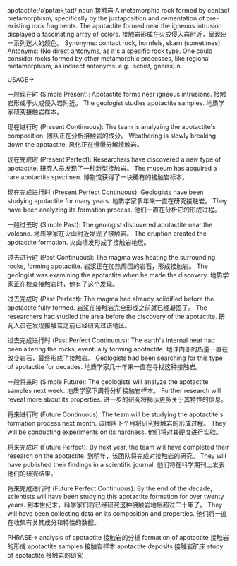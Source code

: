 apotactite:/əˈpɒtækˌtaɪt/
noun
接触岩
A metamorphic rock formed by contact metamorphism, specifically by the juxtaposition and cementation of pre-existing rock fragments.
The apotactite formed near the igneous intrusion displayed a fascinating array of colors.  接触岩形成在火成侵入岩附近，呈现出一系列迷人的颜色。
Synonyms: contact rock, hornfels, skarn (sometimes)
Antonyms:  (No direct antonyms, as it's a specific rock type.  One could consider rocks formed by other metamorphic processes, like regional metamorphism, as indirect antonyms: e.g., schist, gneiss)
n.


USAGE->

一般现在时 (Simple Present):
Apotactite forms near igneous intrusions. 接触岩形成于火成侵入岩附近。
The geologist studies apotactite samples. 地质学家研究接触岩样本。

现在进行时 (Present Continuous):
The team is analyzing the apotactite's composition. 团队正在分析接触岩的成分。
Weathering is slowly breaking down the apotactite.  风化正在慢慢分解接触岩。

现在完成时 (Present Perfect):
Researchers have discovered a new type of apotactite. 研究人员发现了一种新型接触岩。
The museum has acquired a rare apotactite specimen.  博物馆获得了一块稀有的接触岩标本。

现在完成进行时 (Present Perfect Continuous):
Geologists have been studying apotactite for many years.  地质学家多年来一直在研究接触岩。
They have been analyzing its formation process.  他们一直在分析它的形成过程。

一般过去时 (Simple Past):
The geologist discovered apotactite near the volcano. 地质学家在火山附近发现了接触岩。
The eruption created the apotactite formation.  火山喷发形成了接触岩地层。

过去进行时 (Past Continuous):
The magma was heating the surrounding rocks, forming apotactite. 岩浆正在加热周围的岩石，形成接触岩。
The geologist was examining the apotactite when he made the discovery. 地质学家正在检查接触岩时，他有了这个发现。

过去完成时 (Past Perfect):
The magma had already solidified before the apotactite fully formed.  岩浆在接触岩完全形成之前就已经凝固了。
The researchers had studied the area before the discovery of the apotactite. 研究人员在发现接触岩之前已经研究过该地区。


过去完成进行时 (Past Perfect Continuous):
The earth's internal heat had been altering the rocks, eventually forming apotactite.  地球内部的热量一直在改变岩石，最终形成了接触岩。
Geologists had been searching for this type of apotactite for decades.  地质学家几十年来一直在寻找这种接触岩。

一般将来时 (Simple Future):
The geologists will analyze the apotactite samples next week. 地质学家下周将分析接触岩样本。
Further research will reveal more about its properties.  进一步的研究将揭示更多关于其特性的信息。

将来进行时 (Future Continuous):
The team will be studying the apotactite's formation process next month.  该团队下个月将研究接触岩的形成过程。
They will be conducting experiments on its hardness.  他们将对其硬度进行实验。

将来完成时 (Future Perfect):
By next year, the team will have completed their research on the apotactite.  到明年，该团队将完成对接触岩的研究。
They will have published their findings in a scientific journal.  他们将在科学期刊上发表他们的研究结果。

将来完成进行时 (Future Perfect Continuous):
By the end of the decade, scientists will have been studying this apotactite formation for over twenty years.  到本世纪末，科学家们将已经研究这种接触岩地层超过二十年了。
They will have been collecting data on its composition and properties.  他们将一直在收集有关其成分和特性的数据。


PHRASE->
analysis of apotactite  接触岩的分析
formation of apotactite  接触岩的形成
apotactite samples  接触岩样本
apotactite deposits  接触岩矿床
study of apotactite  接触岩的研究
